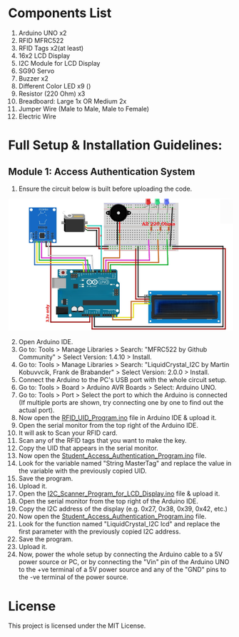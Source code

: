 # Components List
1. Arduino UNO x2
2. RFID MFRC522
3. RFID Tags x2(at least)
4. 16x2 LCD Display
5. I2C Module for LCD Display
6. SG90 Servo
7. Buzzer x2
8. Different Color LED x9 ()
9. Resistor (220 Ohm) x3
10. Breadboard: Large 1x OR Medium 2x
11. Jumper Wire (Male to Male, Male to Female)
12. Electric Wire



# Full Setup & Installation Guidelines:
## Module 1: Access Authentication System
1. Ensure the circuit below is built before uploading the code. </br>

<img src="Module 1 Access Authentication System/Student Access Authentication System Circuit.PNG" alt="Student Access Authentication System Circuit Diagram" width="700"> </br>

2. Open Arduino IDE.
3. Go to: Tools > Manage Libraries > Search: "MFRC522 by Github Community" > Select Version: 1.4.10 > Install.
4. Go to: Tools > Manage Libraries > Search: "LiquidCrystal_I2C by Martin Kobuvvcik, Frank de Brabander" > Select Version: 2.0.0 > Install.
5. Connect the Arduino to the PC's USB port with the whole circuit setup.
6. Go to: Tools > Board > Arduino AVR Boards > Select: Arduino UNO.
7. Go to: Tools > Port > Select the port to which the Arduino is connected (If multiple ports are shown, try connecting one by one to find out the actual port).
8. Now open the [RFID_UID_Program.ino](https://github.com/Fathin-Ishrak-Romeo/Sensor-based-Smart-Desk-with-Student-Access-Authentication-System-during-exam-using-Arduino/blob/main/Module%201%20Access%20Authentication%20System/RFID_UID_Program/RFID_UID_Program.ino) file in Arduino IDE & upload it.
9. Open the serial monitor from the top right of the Arduino IDE.
10. It will ask to Scan your RFID card.
11. Scan any of the RFID tags that you want to make the key.
12. Copy the UID that appears in the serial monitor.
13. Now open the [Student_Access_Authentication_Program.ino](https://github.com/Fathin-Ishrak-Romeo/Sensor-based-Smart-Desk-with-Student-Access-Authentication-System-during-exam-using-Arduino/blob/main/Module%201%20Access%20Authentication%20System/Student_Access_Authentication_Program/Student_Access_Authentication_Program.ino) file.
14. Look for the variable named "String MasterTag" and replace the value in the variable with the previously copied UID.
15. Save the program.
16. Upload it.
17. Open the [I2C_Scanner_Program_for_LCD_Display.ino](https://github.com/Fathin-Ishrak-Romeo/Sensor-based-Smart-Desk-with-Student-Access-Authentication-System-during-exam-using-Arduino/blob/main/Module%201%20Access%20Authentication%20System/I2C_Scanner_Program_for_LCD_Display/I2C_Scanner_Program_for_LCD_Display.ino) file & upload it.
18. Open the serial monitor from the top right of the Arduino IDE.
19. Copy the I2C address of the display (e.g. 0x27, 0x38, 0x39, 0x42, etc.)
20. Now open the [Student_Access_Authentication_Program.ino](https://github.com/Fathin-Ishrak-Romeo/Sensor-based-Smart-Desk-with-Student-Access-Authentication-System-during-exam-using-Arduino/blob/main/Module%201%20Access%20Authentication%20System/Student_Access_Authentication_Program/Student_Access_Authentication_Program.ino) file.
21. Look for the function named "LiquidCrystal_I2C lcd" and replace the first parameter with the previously copied I2C address.
22. Save the program.
23. Upload it.
24. Now, power the whole setup by connecting the Arduino cable to a 5V power source or PC, or by connecting the "Vin" pin of the Arduino UNO to the +ve terminal of a 5V power source and any of the "GND" pins to the -ve terminal of the power source.


# License
This project is licensed under the MIT License.
